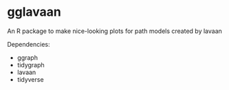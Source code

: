 # gglavaan

An R package to make nice-looking plots for path models created by lavaan

Dependencies:
 - ggraph
 - tidygraph
 - lavaan
 - tidyverse
